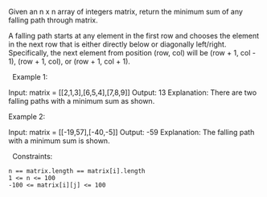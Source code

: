 Given an n x n array of integers matrix, return the minimum sum of any falling path through matrix.

A falling path starts at any element in the first row and chooses the element in the next row that is either directly below or diagonally left/right. Specifically, the next element from position (row, col) will be (row + 1, col - 1), (row + 1, col), or (row + 1, col + 1).

 
Example 1:

Input: matrix = [[2,1,3],[6,5,4],[7,8,9]]
Output: 13
Explanation: There are two falling paths with a minimum sum as shown.


Example 2:

Input: matrix = [[-19,57],[-40,-5]]
Output: -59
Explanation: The falling path with a minimum sum is shown.


 
Constraints:


	n == matrix.length == matrix[i].length
	1 <= n <= 100
	-100 <= matrix[i][j] <= 100

